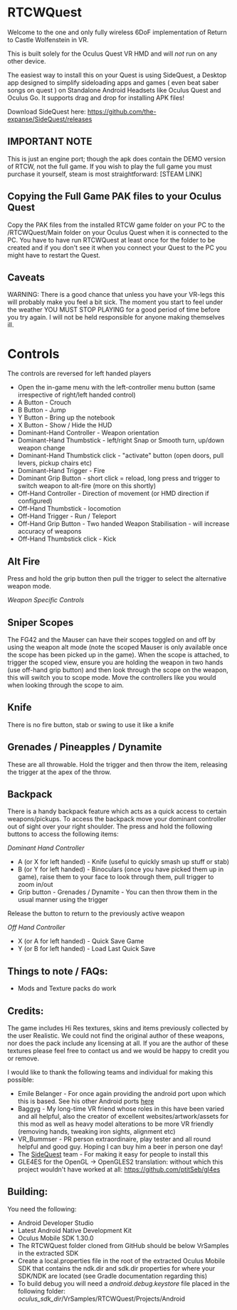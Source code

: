 RTCWQuest
==========

Welcome to the one and only fully wireless 6DoF implementation of Return to Castle Wolfenstein in VR.

This is built solely for the Oculus Quest VR HMD and will *not* run on any other device.

The easiest way to install this on your Quest is using SideQuest, a Desktop app designed to simplify sideloading apps and games ( even beat saber songs on quest ) on Standalone Android Headsets like Oculus Quest and Oculus Go. It supports drag and drop for installing APK files!

Download SideQuest here:
https://github.com/the-expanse/SideQuest/releases



IMPORTANT NOTE
--------------

This is just an engine port; though the apk does contain the DEMO version of RTCW, not the full game. If you wish to play the full game you must purchase it yourself, steam is most straightforward:  [STEAM LINK]


Copying the Full Game PAK files to your Oculus Quest
----------------------------------------------------

Copy the PAK files from the installed RTCW game folder on your PC to the /RTCWQuest/Main folder on your Oculus Quest when it is connected to the PC. You have to have run RTCWQuest at least once for the folder to be created and if you don't see it when you connect your Quest to the PC you might have to restart the Quest.



Caveats
-------

WARNING:  There is a good chance that unless you have your VR-legs this will probably make you feel a bit sick. The moment you start to feel under the weather YOU MUST STOP PLAYING for a good period of time before you try again. I will not be held responsible for anyone making themselves ill.


Controls
========

The controls are reversed for left handed players

* Open the in-game menu with the left-controller menu button (same irrespective of right/left handed control)
* A Button - Crouch
* B Button - Jump
* Y Button - Bring up the notebook
* X Button - Show / Hide the HUD
* Dominant-Hand Controller - Weapon orientation
* Dominant-Hand Thumbstick - left/right Snap or Smooth turn, up/down weapon change
* Dominant-Hand Thumbstick click - "activate" button (open doors, pull levers, pickup chairs etc)
* Dominant-Hand Trigger - Fire
* Dominant Grip Button - short click = reload, long press and trigger to switch weapon to alt-fire (more on this shortly)
* Off-Hand Controller - Direction of movement (or HMD direction if configured)
* Off-Hand Thumbstick - locomotion
* Off-Hand Trigger - Run / Teleport
* Off-Hand Grip Button - Two handed Weapon Stabilisation - will increase accuracy of weapons
* Off-Hand Thumbstick click - Kick

Alt Fire
--------

Press and hold the grip button then pull the trigger to select the alternative weapon mode.


*Weapon Specific Controls*

Sniper Scopes
-------------

The FG42 and the Mauser can have their scopes toggled on and off by using the weapon alt mode (note the scoped Mauser is only available once the scope has been picked up in the game). When the scope is attached, to trigger the scoped view, ensure you are holding the weapon in two hands (use off-hand grip button) and then look through the scope on the weapon, this will switch you to scope mode. Move the controllers like you would when looking through the scope to aim.

Knife
-----

There is no fire button, stab or swing to use it like a knife


Grenades / Pineapples / Dynamite
--------------------------------

These are all throwable. Hold the trigger and then throw the item, releasing the trigger at the apex of the throw.


Backpack
--------

There is a handy backpack feature which acts as a quick access to certain weapons/pickups. To access the backpack move your dominant controller out of sight over your right shoulder. The press and hold the following buttons to access the following items:

*Dominant Hand Controller*

* A (or X for left handed) - Knife (useful to quickly smash up stuff or stab)
* B (or Y for left handed) - Binoculars (once you have picked them up in game), raise them to your face to look through them, pull trigger to zoom in/out
* Grip button - Grenades / Dynamite - You can then throw them in the usual manner using the trigger

Release the button to return to the previously active weapon

*Off Hand Controller*

* X (or A for left handed) - Quick Save Game
* Y (or B for left handed) - Load Last Quick Save


Things to note / FAQs:
----------------------

* Mods and Texture packs do work

Credits:
--------

The game includes Hi Res textures, skins and items previously collected by the user Realistic. We could not find the original author of these weapons, nor does the pack include any licensing at all. If you are the author of these textures please feel free to contact us and we would be happy to credit you or remove.

I would like to thank the following teams and individual for making this possible:

* Emile Belanger - For once again providing the android port upon which this is based. See his other Android ports [here](http://www.beloko.com/)
* Baggyg - My long-time VR friend whose roles in this have been varied and all helpful, also the creator of excellent websites/artwork/assets for this mod as well as heavy  model alterations to be more VR friendly (removing hands, tweaking iron sights, alignment etc)
* VR_Bummser - PR person extraordinaire, play tester and all round helpful and good guy. Hoping I can buy him a beer in person one day!
* The [SideQuest](https://sidequestvr.com/#/news) team - For making it easy for people to install this
* GLE4ES for the OpenGL -> OpenGLES2 translation: without which this project wouldn't have worked at all: https://github.com/ptitSeb/gl4es


Building:
---------

You need the following:

* Android Developer Studio
* Latest Android Native Development Kit
* Oculus Mobile SDK 1.30.0
* The RTCWQuest folder cloned from GitHub should be below VrSamples in the extracted SDK
* Create a local.properties file in the root of the extracted Oculus Mobile SDK that contains the ndk.dir and sdk.dir properties for where your SDK/NDK are located (see Gradle documentation regarding this)
* To build debug you will need a _android.debug.keystore_ file placed in the following folder:
_oculus_sdk_dir_/VrSamples/RTCWQuest/Projects/Android
